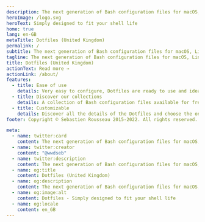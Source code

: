 ```yaml
---
description: The next generation of Bash configuration files for macOS, Linux and Windows. Dotfiles gives you new ways to do more than ever with your shell.
heroImage: /logo.svg
heroText: Simply designed to fit your shell life
home: true
lang: en-GB
metaTitle: Dotfiles (United Kingdom)
permalink: /
subtitle: The next generation of Bash configuration files for macOS, Linux and Windows. Dotfiles gives you new ways to do more than ever with your shell.
tagline: The next generation of Bash configuration files for macOS, Linux and Windows. Dotfiles gives you new ways to do more than ever with your shell.
title: Dotfiles (United Kingdom)
actionText: Read more →
actionLink: /about/
features:
  - title: Ease of use
    details: Very easy to configure, Dotfiles are ready to use and ideal for customizing your shell and applications
  - title: Discover our collections
    details: A collection of Bash configuration files available for free
  - title: Customizable
    details: Discover all the details of the Dotfiles and choose the ones you prefer according to your desires
footer: Copyright © Sebastien Rousseau 2015-2022. All rights reserved.

meta:
  - name: twitter:card
    content: The next generation of Bash configuration files for macOS, Linux and Windows. Dotfiles gives you new ways to do more than ever with your shell.
  - name: twitter:creator
    content: "@wwdseb"
  - name: twitter:description
    content: The next generation of Bash configuration files for macOS, Linux and Windows. Dotfiles gives you new ways to do more than ever with your shell.
  - name: og:title
    content: Dotfiles (United Kingdom)
  - name: og:description
    content: The next generation of Bash configuration files for macOS, Linux and Windows. Dotfiles gives you new ways to do more than ever with your shell.
  - name: og:image:alt
    content: Dotfiles - Simply designed to fit your shell life
  - name: og:locale
    content: en_GB
---
```

